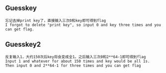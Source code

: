 ## Guesskey

	忘记去掉print key了，直接输入三次0和key即可得到flag
	I forgot to delete "print key", so input 0 and key three times and you can get flag.

## Guesskey2

	反复输入1，大约150次后key将会变成全1。之后输入三次0和2**64-1即可得到flag
	Input 1 and whatever for about 150 times and key would be all 1s. 
    Then input 0 and 2**64-1 for three times and you can get flag
